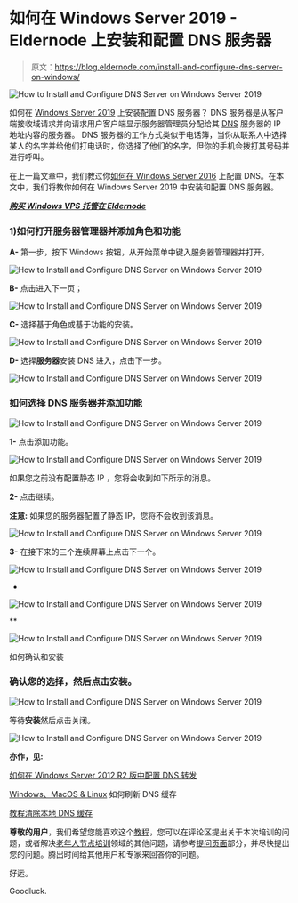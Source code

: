 # 如何在 Windows Server 2019 - Eldernode 上安装和配置 DNS 服务器

> 原文：<https://blog.eldernode.com/install-and-configure-dns-server-on-windows/>

![How to Install and Configure DNS Server on Windows Server 2019](img/1600700269e73ab427f0399e2b1b5649.png)

如何在 [Windows Server 2019](http://eldernode.com/tag/windows-server-2019/) 上安装配置 DNS 服务器？ DNS 服务器是从客户端接收域请求并向请求用户客户端显示服务器管理员分配给其 [DNS](https://en.wikipedia.org/wiki/Domain_Name_System) 服务器的 IP 地址内容的服务器。 DNS 服务器的工作方式类似于电话簿，当你从联系人中选择某人的名字并给他们打电话时，你选择了他们的名字，但你的手机会拨打其号码并进行呼叫。

在上一篇文章中，我们教过你[如何在 Windows Server 2016](https://eldernode.com/configure-dns-on-windows-server-2016/) 上配置 DNS。在本文中，我们将教你如何在 Windows Server 2019 中安装和配置 DNS 服务器。

[***购买 Windows VPS 托管在 Eldernode***](https://eldernode.com/windows-vps/)

### 1)如何打开服务器管理器并添加角色和功能

**A-** 第一步，按下 Windows 按钮，从开始菜单中键入服务器管理器并打开。

![How to Install and Configure DNS Server on Windows Server 2019](img/eba6b884ddf8db0a8b6e6c77229d6f59.png)

**B-** 点击进入下一页；

![How to Install and Configure DNS Server on Windows Server 2019](img/9ccfdf7c6b070cf3d58a47e99842f17a.png)

**C-** 选择基于角色或基于功能的安装。

![How to Install and Configure DNS Server on Windows Server 2019](img/7ae1b2f2722903c9e09c0550d4cf1d48.png)

**D-** 选择**服务器**安装 DNS 进入，点击下一步。

![How to Install and Configure DNS Server on Windows Server 2019](img/901463a555bf51425e08ed094e7244ef.png)

### 如何选择 DNS 服务器并添加功能

![How to Install and Configure DNS Server on Windows Server 2019](img/9c2fdeddb322565857b02283f9513d2b.png)

**1-** 点击添加功能。

![How to Install and Configure DNS Server on Windows Server 2019](img/ad775a4df3066787fd3a5a8eee92ae33.png)

如果您之前没有配置静态 IP ，您将会收到如下所示的消息。

**2-** 点击继续。

**注意:** 如果您的服务器配置了静态 IP，您将不会收到该消息。

![How to Install and Configure DNS Server on Windows Server 2019](img/1987a023fc925f350299f3f1f826f17d.png)

**3-** 在接下来的三个连续屏幕上点击下一个。

![How to Install and Configure DNS Server on Windows Server 2019](img/6c0e84efffc381364ea779053a9e8267.png)

*

![How to Install and Configure DNS Server on Windows Server 2019](img/05aec3bd7aa2dc5b1805bcf7e3f6ad1a.png)

**

![How to Install and Configure DNS Server on Windows Server 2019](img/e55711a1924166fa5883b03174f433dd.png)

如何确认和安装

### 确认您的选择，然后点击安装。

![How to Install and Configure DNS Server on Windows Server 2019](img/08a97f9aabc981c7e18cab9898ab8f6a.png)

等待**安装**然后点击关闭。

![How to Install and Configure DNS Server on Windows Server 2019](img/0ed32bab4183f56ca2ef2af822aeaedf.png)

**亦作，见:**

[如何在 Windows Server 2012 R2 版中配置 DNS 转发](https://eldernode.com/dns-forwarding-in-windows-server-2012/)

[Windows、MacOS & Linux](https://eldernode.com/flush-dns-cache-in-windows-macos-linux/) 如何刷新 DNS 缓存

[教程清除本地 DNS 缓存](https://eldernode.com/clear-local-dns-cache/)

**尊敬的用户**，我们希望您能喜欢这个[教程](https://eldernode.com/category/tutorial/)，您可以在评论区提出关于本次培训的问题，或者解决[老年人节点培训](https://eldernode.com/blog/)领域的其他问题，请参考[提问页面](https://eldernode.com/ask)部分，并尽快提出您的问题。腾出时间给其他用户和专家来回答你的问题。

好运。

Goodluck.
